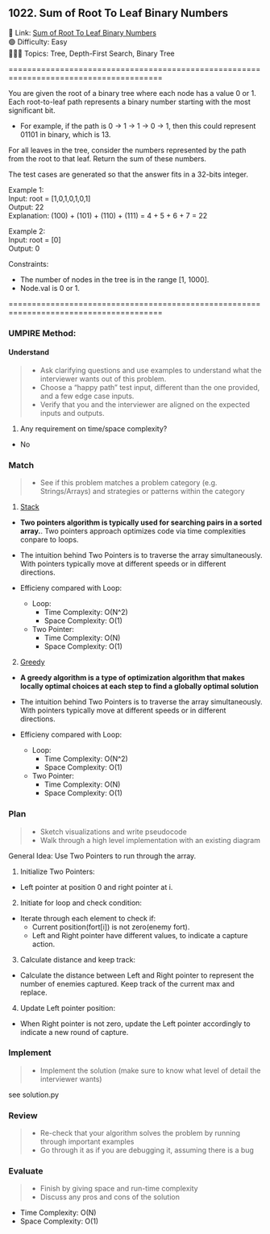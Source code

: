 ## 1022. Sum of Root To Leaf Binary Numbers

📎 Link: [Sum of Root To Leaf Binary Numbers](https://leetcode.com/problems/sum-of-root-to-leaf-binary-numbers/description/)<br>
🟢 Difficulty: Easy<br>
👩🏻‍💻 Topics: Tree, Depth-First Search, Binary Tree<br>

=======================================================================================<br>

You are given the root of a binary tree where each node has a value 0 or 1. Each root-to-leaf path represents a binary number starting with the most significant bit.

- For example, if the path is 0 -> 1 -> 1 -> 0 -> 1, then this could represent 01101 in binary, which is 13.

For all leaves in the tree, consider the numbers represented by the path from the root to that leaf. Return the sum of these numbers.

The test cases are generated so that the answer fits in a 32-bits integer.<br>

Example 1:<br>
Input: root = [1,0,1,0,1,0,1]<br>
Output: 22<br>
Explanation: (100) + (101) + (110) + (111) = 4 + 5 + 6 + 7 = 22<br>

Example 2:<br>
Input: root = [0]<br>
Output: 0<br>

Constraints:<br>

- The number of nodes in the tree is in the range [1, 1000].
- Node.val is 0 or 1.

=======================================================================================<br>

### UMPIRE Method:

#### Understand

> - Ask clarifying questions and use examples to understand what the interviewer wants out of this problem.
> - Choose a “happy path” test input, different than the one provided, and a few edge case inputs.
> - Verify that you and the interviewer are aligned on the expected inputs and outputs.

1. Any requirement on time/space complexity?

- No

### Match

> - See if this problem matches a problem category (e.g. Strings/Arrays) and strategies or patterns within the category

1. [Stack](https://www.geeksforgeeks.org/two-pointers-technique/)<br>

- **Two pointers algorithm is typically used for searching pairs in a sorted array.**. Two pointers approach optimizes code via time complexities conpare to loops.
- The intuition behind Two Pointers is to traverse the array simultaneously. With pointers typically move at different speeds or in different directions.

- Efficieny compared with Loop:
  - Loop:
    - Time Complexity: O(N^2)
    - Space Complexity: O(1)
  - Two Pointer:
    - Time Complexity: O(N)
    - Space Complexity: O(1)

2. [Greedy](https://www.geeksforgeeks.org/greedy-algorithms/)<br>

- **A greedy algorithm is a type of optimization algorithm that makes locally optimal choices at each step to find a globally optimal solution**
- The intuition behind Two Pointers is to traverse the array simultaneously. With pointers typically move at different speeds or in different directions.

- Efficieny compared with Loop:
  - Loop:
    - Time Complexity: O(N^2)
    - Space Complexity: O(1)
  - Two Pointer:
    - Time Complexity: O(N)
    - Space Complexity: O(1)

### Plan

> - Sketch visualizations and write pseudocode
> - Walk through a high level implementation with an existing diagram

General Idea: Use Two Pointers to run through the array.

1. Initialize Two Pointers:

- Left pointer at position 0 and right pointer at i.

2. Initiate for loop and check condition:

- Iterate through each element to check if:
  - Current position(fort[i]) is not zero(enemy fort).
  - Left and Right pointer have different values, to indicate a capture action.

3. Calculate distance and keep track:

- Calculate the distance between Left and Right pointer to represent the number of enemies captured. Keep track of the current max and replace.

4. Update Left pointer position:

- When Right pointer is not zero, update the Left pointer accordingly to indicate a new round of capture.

### Implement

> - Implement the solution (make sure to know what level of detail the interviewer wants)

see solution.py

### Review

> - Re-check that your algorithm solves the problem by running through important examples
> - Go through it as if you are debugging it, assuming there is a bug

### Evaluate

> - Finish by giving space and run-time complexity
> - Discuss any pros and cons of the solution

- Time Complexity: O(N)
- Space Complexity: O(1)
